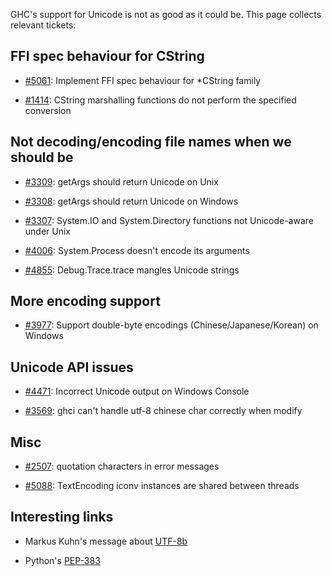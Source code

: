 
GHC's support for Unicode is not as good as it could be. This page collects relevant tickets:

## FFI spec behaviour for CString

- [\#5061](https://gitlab.haskell.org//ghc/ghc/issues/5061): Implement FFI spec behaviour for \*CString family

- [\#1414](https://gitlab.haskell.org//ghc/ghc/issues/1414): CString marshalling functions do not perform the specified conversion

## Not decoding/encoding file names when we should be

- [\#3309](https://gitlab.haskell.org//ghc/ghc/issues/3309): getArgs should return Unicode on Unix

- [\#3308](https://gitlab.haskell.org//ghc/ghc/issues/3308): getArgs should return Unicode on Windows

- [\#3307](https://gitlab.haskell.org//ghc/ghc/issues/3307): System.IO and System.Directory functions not Unicode-aware under Unix

- [\#4006](https://gitlab.haskell.org//ghc/ghc/issues/4006): System.Process doesn't encode its arguments

- [\#4855](https://gitlab.haskell.org//ghc/ghc/issues/4855): Debug.Trace.trace mangles Unicode strings

## More encoding support

- [\#3977](https://gitlab.haskell.org//ghc/ghc/issues/3977): Support double-byte encodings (Chinese/Japanese/Korean) on Windows

## Unicode API issues

- [\#4471](https://gitlab.haskell.org//ghc/ghc/issues/4471): Incorrect Unicode output on Windows Console

- [\#3569](https://gitlab.haskell.org//ghc/ghc/issues/3569): ghci can't handle utf-8 chinese char correctly when modify

## Misc

- [\#2507](https://gitlab.haskell.org//ghc/ghc/issues/2507): quotation characters in error messages

- [\#5088](https://gitlab.haskell.org//ghc/ghc/issues/5088): TextEncoding iconv instances are shared between threads

## Interesting links

- Markus Kuhn's message about [UTF-8b](http://hyperreal.org/~est/utf-8b/releases/utf-8b-20060413043934/kuhn-utf-8b.html)

- Python's [PEP-383](http://www.python.org/dev/peps/pep-0383/)